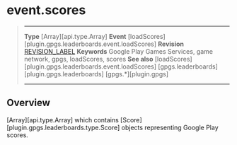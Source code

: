 # event.scores

> --------------------- ------------------------------------------------------------------------------------------
> __Type__				[Array][api.type.Array]
> __Event__             [loadScores][plugin.gpgs.leaderboards.event.loadScores]
> __Revision__          [REVISION_LABEL](REVISION_URL)
> __Keywords__          Google Play Games Services, game network, gpgs, loadScores, scores
> __See also__          [loadScores][plugin.gpgs.leaderboards.event.loadScores]
>						[gpgs.leaderboards][plugin.gpgs.leaderboards]
>                       [gpgs.*][plugin.gpgs]
> --------------------- ------------------------------------------------------------------------------------------

## Overview

[Array][api.type.Array] which contains [Score][plugin.gpgs.leaderboards.type.Score] objects representing Google&nbsp;Play scores.